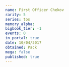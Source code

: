 ```yaml
---
name: First Officer Chekov
rarity: 5
series: tos
memory_alpha:
bigbook_tier: -1
events: 0
in_portal: true
date: 10/04/2017
obtained: Pack
mega: false
published: true
---
```



